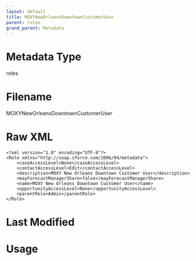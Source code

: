 ```yaml
---
layout: default
title: MOXYNewOrleansDowntownCustomerUser
parent: roles
grand_parent: Metadata
---
```

# Metadata Type
roles


# Filename 
MOXYNewOrleansDowntownCustomerUser


# Raw XML
```
<?xml version="1.0" encoding="UTF-8"?>
<Role xmlns="http://soap.sforce.com/2006/04/metadata">
    <caseAccessLevel>None</caseAccessLevel>
    <contactAccessLevel>Edit</contactAccessLevel>
    <description>MOXY New Orleans Downtown Customer User</description>
    <mayForecastManagerShare>false</mayForecastManagerShare>
    <name>MOXY New Orleans Downtown Customer User</name>
    <opportunityAccessLevel>None</opportunityAccessLevel>
    <parentRole>Admin</parentRole>
</Role>
```


# Last Modified


# Usage
